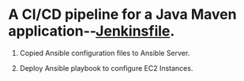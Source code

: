 # A CI/CD pipeline for a Java Maven application--[Jenkinsfile](https://github.com/TomiwaAribisala-git/java-maven-app/blob/ansible/Jenkinsfile). 

1. Copied Ansible configuration files to Ansible Server.

2. Deploy Ansible playbook to configure EC2 Instances.